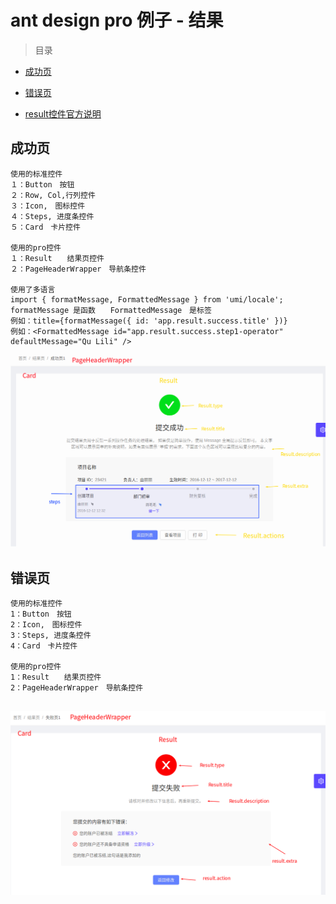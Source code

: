 # ant design pro 例子 - 结果

> 目录

* [成功页](#成功页)
* [错误页](#错误页)

* [result控件官方说明](https://pro.ant.design/components/Result-cn/)





## 成功页

```
使用的标准控件
１：Button　按钮
２：Row, Col,行列控件
３：Icon,　图标控件
４：Steps, 进度条控件
５：Card　卡片控件

使用的pro控件
１：Result　　结果页控件
２：PageHeaderWrapper　导航条控件

使用了多语言
import { formatMessage, FormattedMessage } from 'umi/locale';
formatMessage 是函数　　FormattedMessage　是标签
例如：title={formatMessage({ id: 'app.result.success.title' })}
例如：<FormattedMessage id="app.result.success.step1-operator" defaultMessage="Qu Lili" />

```



![alt](imgs/example_result_success.png)





## 错误页



```
使用的标准控件
1：Button　按钮
2：Icon,　图标控件
3：Steps, 进度条控件
4：Card　卡片控件

使用的pro控件
1：Result　　结果页控件
2：PageHeaderWrapper　导航条控件


```





![alt](imgs/example_result_error.png)